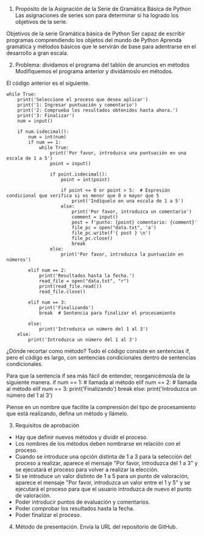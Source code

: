 1. Propósito de la Asignación de la Serie de Gramática Básica de Python
Las asignaciones de series son para determinar si ha logrado los objetivos de la serie.

Objetivos de la serie Gramática básica de Python
Ser capaz de escribir programas comprendiendo los objetos del mundo de Python
Aprenda gramática y métodos básicos que le servirán de base para adentrarse en el desarrollo a gran escala.

2. Problema: dividamos el programa del tablón de anuncios en métodos
Modifiquemos el programa anterior y dividámoslo en métodos.

El código anterior es el siguiente.

    while True:
        print('Seleccione el proceso que desea aplicar')
        print('1: Ingresar puntuación y comentario')
        print('2: Comprueba los resultados obtenidos hasta ahora.')
        print('3: Finalizar')
        num = input()
    
        if num.isdecimal():
            num = int(num)
            if num == 1:
                while True:
                    print('Por favor, introduzca una puntuación en una escala de 1 a 5')
                    point = input()
                    
                    if point.isdecimal():
                        point = int(point)
                        
                        if point <= 0 or point > 5:  # Expresión condicional que verifica si es menor que 0 o mayor que 5
                            print('Indíquelo en una escala de 1 a 5')
                        else:
                            print('Por favor, introduzca un comentario')
                            comment = input()
                            post = f'punto: {point} comentario: {comment}'
                            file_pc = open("data.txt", 'a')
                            file_pc.write(f'{ post } \n')
                            file_pc.close()
                            break
                    else:
                        print('Por favor, introduzca la puntuación en números')
            
            elif num == 2:
                print('Resultados hasta la fecha.')
                read_file = open("data.txt", "r")
                print(read_file.read())
                read_file.close()
            
            elif num == 3:
                print('Finalizando')
                break  # Sentencia para finalizar el procesamiento
            
            else:
                print('Introduzca un número del 1 al 3')
        else:
            print('Introduzca un número del 1 al 3')
 
¿Dónde recortar como método?
Todo el código consiste en sentencias if, pero el código es largo, con sentencias condicionales dentro de sentencias condicionales.

Para que la sentencia if sea más fácil de entender, reorganicémosla de la siguiente manera.
    if num == 1:
        # llamada al método
    elif num == 2:
        # llamada al método
    elif num == 3:
        print('Finalizando')
        break
    else:
        print('Introduzca un número del 1 al 3')

Piense en un nombre que facilite la comprensión del tipo de procesamiento que está realizando, defina un método y llámelo.

3. Requisitos de aprobación
- Hay que definir nuevos métodos y dividir el proceso.
- Los nombres de los métodos deben nombrarse en relación con el proceso.
- Cuando se introduce una opción distinta de 1 a 3 para la selección del proceso a realizar, aparece el mensaje "Por favor, introduzca del 1 a 3" y se ejecutará el proceso para volver a realizar la elección.
- Si se introduce un valor distinto de 1 a 5 para un punto de valoración, aparece el mensaje "Por favor, introduzca un valor entre el 1 y 5" y se ejecutará el proceso para que el usuario introduzca de nuevo el punto de valoración.
- Poder introducir puntos de evaluación y comentarios.
- Poder comprobar los resultados hasta la fecha.
- Poder finalizar el proceso.
  
4. Método de presentación.
Envía la URL del repositorio de GitHub.

